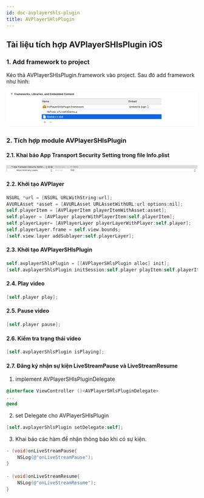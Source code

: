 ```yaml
---
id: doc-avplayershls-plugin
title: AVPlayerSHlsPlugin
---
```


## Tài liệu tích hợp AVPlayerSHlsPlugin iOS

### 1. Add framework to project
Kéo thả AVPlayerSHlsPlugin.framework vào project. Sau đó add framework như hình:

![Framework](./imgs/embed_avplayershlsplugin.png)

### 2. Tích hợp module AVPlayerSHlsPlugin

#### 2.1. Khai báo App Transport Security Setting trong file Info.plist

![Permission](./imgs/ats.png)

#### 2.2. Khởi tạo AVPlayer

```objectivec
NSURL *url = [NSURL URLWithString:url];
AVURLAsset *asset = [AVURLAsset URLAssetWithURL:url options:nil];
self.playerItem = [AVPlayerItem playerItemWithAsset:asset];
self.player = [AVPlayer playerWithPlayerItem:self.playerItem];
self.playerLayer= [AVPlayerLayer playerLayerWithPlayer:self.player];
self.playerLayer.frame = self.view.bounds;
[self.view.layer addSublayer:self.playerLayer];

```

#### 2.3. Khởi tạo AVPlayerSHlsPlugin

```objectivec
self.avplayerShlsPlugin = [[AVPlayerSHlsPlugin alloc] init];
[self.avplayerShlsPlugin initSession:self.player playItem:self.playerItem];

```

#### 2.4. Play video

```objectivec
[self.player play];
```

#### 2.5. Pause video

```objectivec
[self.player pause];
```

#### 2.6. Kiểm tra trạng thái video

```objectivec
[self.avplayerShlsPlugin isPlaying];
```

#### 2.7. Đăng ký nhận sự kiện LiveStreamPause và LiveStreamResume

1. implement AVPlayerSHlsPluginDelegate

```objectivec
@interface ViewController ()<AVPlayerSHlsPluginDelegate>
...
@end
```
2. set Delegate cho AVPlayerSHlsPlugin

```objectivec
[self.avplayerShlsPlugin setDelegate:self];
```

3. Khai báo các hàm để nhận thông báo khi có sự kiện.
	
```objectivec
- (void)onLiveStreamPause{
    NSLog(@"onLiveStreamPause");
}

- (void)onLiveStreamResume{
    NSLog(@"onLiveStreamResume");
}
```